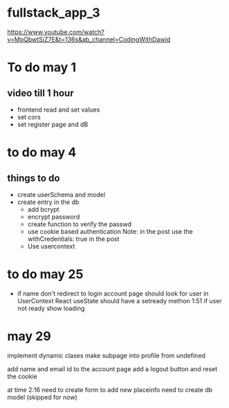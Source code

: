 # fullstack_app_3

https://www.youtube.com/watch?v=MpQbwtSiZ7E&t=136s&ab_channel=CodingWithDawid


# To do may 1 
## video till 1 hour
* frontend read and set values
* set cors
* set register page and dB

# to do may 4
## things to do
* create userSchema and model
* create entry in the db
    * add bcrypt 
    * encrypt password
    * create function to verify the passwd
    * use cookie based authentication
    Note: in the post use the withCredentials: true in the post
    * Use usercontext 


# to do may 25
* if name don't redirect to login 
account page should look for user in UserContext
React useState should have a setready methon 1:51
if user not ready show loading

# may 29
implement dynamic clases
make subpage into profile from undefined

add name and email id to the account page
add a logout button and reset the cookie 

at time 2:16 need to create form to add new placeinfo
need to create db model (skipped for now)
